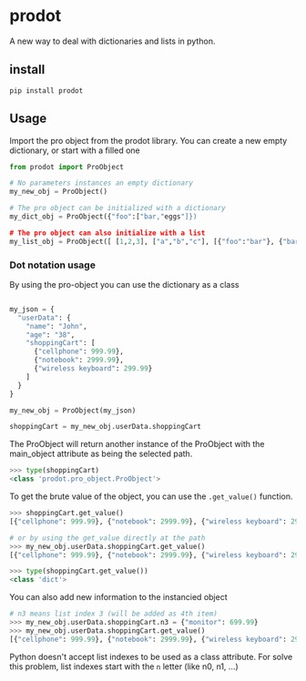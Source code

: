 # prodot

A new way to deal with dictionaries and lists in python.

## install
```
pip install prodot
```

## Usage

Import the pro object from the prodot library. You can create a new empty dictionary, or start with a filled one

```Python
from prodot import ProObject

# No parameters instances an empty dictionary
my_new_obj = ProObject() 

# The pro object can be initialized with a dictionary
my_dict_obj = ProObject({"foo":["bar,"eggs"]})

# The pro object can also initialize with a list
my_list_obj = ProObject([ [1,2,3], ["a","b","c"], [{"foo":"bar"}, {"bar":"eggs"}] ])

```

### Dot notation usage
By using the pro-object you can use the dictionary as a class
```Python

my_json = {
  "userData": {
    "name": "John",
    "age": "38",
    "shoppingCart": [
      {"cellphone": 999.99},
      {"notebook": 2999.99},
      {"wireless keyboard": 299.99}
    ]
  }
}

my_new_obj = ProObject(my_json)

shoppingCart = my_new_obj.userData.shoppingCart
```

The ProObject will return another instance of the ProObject with the main_object attribute as being the selected path.

```Python
>>> type(shoppingCart)
<class 'prodot.pro_object.ProObject'>
```

To get the brute value of the object, you can use the `.get_value()` function.

```Python
>>> shoppingCart.get_value()
[{"cellphone": 999.99}, {"notebook": 2999.99}, {"wireless keyboard": 299.99}]

# or by using the get_value directly at the path
>>> my_new_obj.userData.shoppingCart.get_value()
[{"cellphone": 999.99}, {"notebook": 2999.99}, {"wireless keyboard": 299.99}]

>>> type(shoppingCart.get_value())
<class 'dict'>
```

You can also add new information to the instancied object

```Python
# n3 means list index 3 (will be added as 4th item)
>>> my_new_obj.userData.shoppingCart.n3 = {"monitor": 699.99}
>>> my_new_obj.userData.shoppingCart.get_value()
[{"cellphone": 999.99}, {"notebook": 2999.99}, {"wireless keyboard": 299.99}, {"monitor": 699.99}]
```
Python doesn't accept list indexes to be used as a class attribute. For solve this problem, list indexes start with the `n` letter (like n0, n1, ...)

